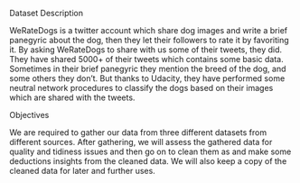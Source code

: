 Dataset Description

WeRateDogs is a twitter account which share dog images and write a brief panegyric about the dog, then they let their followers to rate it by favoriting it. By asking WeRateDogs to share with us some of their tweets, they did. They have shared 5000+ of their tweets which contains some basic data. Sometimes in their brief panegyric they mention the breed of the dog, and some others they don’t. But thanks to Udacity, they have performed some neutral network procedures to classify the dogs based on their images which are shared with the tweets.

Objectives

We are required to gather our data from three different datasets from different sources. After gathering, we will assess the gathered data for quality and tidiness issues and then go on to clean them as and make some deductions insights from the cleaned data. We will also keep a copy of the cleaned data for later and further uses.
